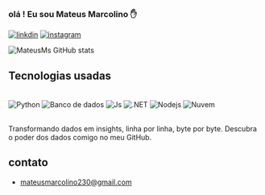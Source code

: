 ### olá ! Eu sou Mateus Marcolino ✋

[![linkdin](	https://img.shields.io/badge/LinkedIn-0077B5?style=for-the-badge&logo=linkedin&logoColor=white)](https://www.linkedin.com/in/mateus-marcolino-silva-0a4636221/)
[![instagram](https://img.shields.io/badge/Instagram-E4405F?style=for-the-badge&logo=instagram&logoColor=white	)](https://www.instagram.com/cantododev/)


![MateusMs GitHub stats](https://github-readme-stats.vercel.app/api?username=MateusMsDatabase&show_icons=true&theme=onedark)

## Tecnologias usadas

<div style= "display: inline_block"> </br>
<img align="center"  alt= "Python" src="https://img.shields.io/badge/Python-3776AB?style=for-the-badge&logo=python&logoColor=white"/>
<img align="center"  alt= "Banco de dados" src="https://img.shields.io/badge/Microsoft_SQL_Server-CC2927?style=for-the-badge&logo=microsoft-sql-server&logoColor=white"/>
<img align="center"  alt= "Js" src="https://img.shields.io/badge/JavaScript-F7DF1E?style=for-the-badge&logo=javascript&logoColor=black"/>
<img align="center"  alt= ".NET" src= "https://img.shields.io/badge/.NET-5C2D91?style=for-the-badge&logo=.net&logoColor=white"/>
 <img align="center"  alt= "Nodejs" src= "https://img.shields.io/badge/Node.js-43853D?style=for-the-badge&logo=node.js&logoColor=white"/>
<img align="center"  alt= "Nuvem" src="https://img.shields.io/badge/microsoft%20azure-0089D6?style=for-the-badge&logo=microsoft-azure&logoColor=white"/>
</div></br>

Transformando dados em insights, linha por linha, byte por byte. Descubra o poder dos dados comigo no meu GitHub.

## contato

- [mateusmarcolino230@gmail.com]()





